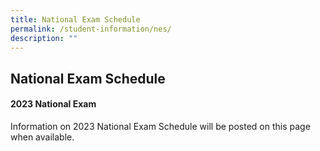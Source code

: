 ```yaml
---
title: National Exam Schedule
permalink: /student-information/nes/
description: ""
---
```

## National Exam Schedule

#### 2023 National Exam

Information on 2023 National Exam Schedule will be posted on this page when available.